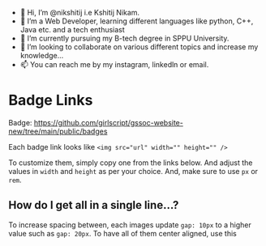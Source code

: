 - 👋 Hi, I’m @nikshitij i.e Kshitij Nikam.
- 👀 I’m a Web Developer, learning different languages like python, C++, Java etc. and a tech enthusiast 
- 🌱 I’m currently pursuing my B-tech degree in SPPU University.
- 💞️ I’m looking to collaborate on various different topics and increase my knowledge...
- 📫 You can reach me by my instagram, linkedln or email.

# Badge Links

Badge: https://github.com/girlscript/gssoc-website-new/tree/main/public/badges

Each badge link looks like `<img src="url" width="" height="" />`

To customize them, simply copy one from the links below. And adjust the values in `width` and `height` as per your choice. And, make sure to use `px` or `rem`.

## How do I get all in a single line...?
To increase spacing between, each images update `gap: 10px` to a higher value such as `gap: 20px`.
To have all of them center aligned, use this

<!---
nikshitij/nikshitij is a ✨ special ✨ repository because its `README.md` (this file) appears on your GitHub profile.
You can click the Preview link to take a look at your changes.
--->

